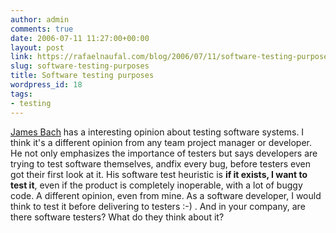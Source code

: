 ```yaml
---
author: admin
comments: true
date: 2006-07-11 11:27:00+00:00
layout: post
link: https://rafaelnaufal.com/blog/2006/07/11/software-testing-purposes/
slug: software-testing-purposes
title: Software testing purposes
wordpress_id: 18
tags:
- testing
---
```


[James Bach](http://www.satisfice.com/blog/archives/54) has a interesting opinion about testing software systems. I think it's a different opinion from any team project manager or developer. He not only emphasizes the importance of testers but says developers are trying to test software themselves, andfix every bug, before testers even got their first look at it. His software test heuristic is **if it exists, I want to test it**, even if the product is completely inoperable, with a lot of buggy code.  A different opinion, even from mine. As a software developer, I would think to test it before delivering to testers :-) . And in your company, are there software testers? What do they think about it?
